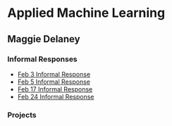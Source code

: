 # Applied Machine Learning

## Maggie Delaney

### Informal Responses

* [Feb 3 Informal Response](Ex1.md)
* [Feb 5 Informal Response](Ex2.md)
* [Feb 17 Informal Response](Ex3.md)
* [Feb 24 Informal Response](Ex4.md)

### Projects
